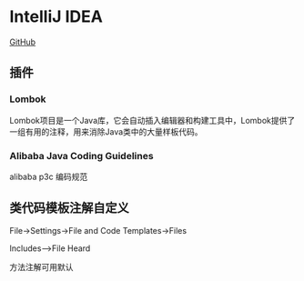# IntelliJ IDEA

[GitHub](https://github.com/judasn/IntelliJ-IDEA-Tutorial)

## 插件

### Lombok

Lombok项目是一个Java库，它会自动插入编辑器和构建工具中，Lombok提供了一组有用的注释，用来消除Java类中的大量样板代码。

### Alibaba Java Coding Guidelines

alibaba p3c 编码规范

## 类代码模板注解自定义

File->Settings->File and Code Templates->Files</br>

Includes-->File Heard

方法注解可用默认
